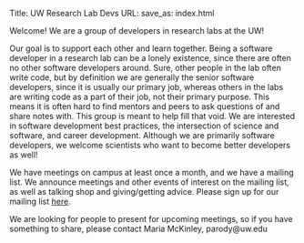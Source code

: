 Title: UW Research Lab Devs
URL:
save_as: index.html

Welcome! We are a group of developers in research labs at the UW!

Our goal is to support each other and learn together. Being a software developer in a research lab can be a lonely existence, since there are often no other software developers around. Sure, other people in the lab often write code, but by definition we are generally the senior software developers, since it is usually our primary job, whereas others in the labs are writing code as a part of their job, not their primary purpose. This means it is often hard to find mentors and peers to ask questions of and share notes with. This group is meant to help fill that void. We are interested in software development best practices, the intersection of science and software, and career development. Although we are primarily software developers, we welcome scientists who want to become better developers as well!

We have meetings on campus at least once a month, and we have a mailing list. We announce meetings and other events of interest on the mailing list, as well as talking shop and giving/getting advice. Please sign up for our mailing list [here](https://mailman1.u.washington.edu/mailman/listinfo/research_lab_devs).

We are looking for people to present for upcoming meetings, so if you have something to share, please contact Maria McKinley, &#112;&#97;&#114;&#111;&#100;&#121;&#64;&#117;&#119;&#46;&#101;&#100;&#117;
